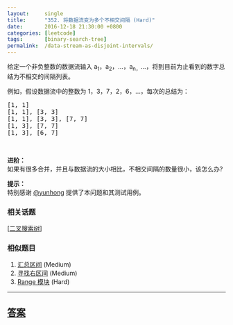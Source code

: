 ```yaml
---
layout:     single
title:      "352. 将数据流变为多个不相交间隔 (Hard)"
date:       2016-12-18 21:30:00 +0800
categories: [leetcode]
tags:       [binary-search-tree]
permalink:  /data-stream-as-disjoint-intervals/
---
```


<p>给定一个非负整数的数据流输入 a<sub>1</sub>，a<sub>2</sub>，&hellip;，a<sub>n，</sub>&hellip;，将到目前为止看到的数字总结为不相交的间隔列表。</p>

<p>例如，假设数据流中的整数为 1，3，7，2，6，&hellip;，每次的总结为：</p>

<pre>
[1, 1]
[1, 1], [3, 3]
[1, 1], [3, 3], [7, 7]
[1, 3], [7, 7]
[1, 3], [6, 7]
</pre>

<p>&nbsp;</p>

<p><strong>进阶：</strong><br />
如果有很多合并，并且与数据流的大小相比，不相交间隔的数量很小，该怎么办?</p>

<p><strong>提示：</strong><br />
特别感谢 <a href="https://discuss.leetcode.com/user/yunhong">@yunhong</a> 提供了本问题和其测试用例。</p>

### 相关话题
  [[二叉搜索树](https://github.com/openset/leetcode/tree/master/tag/binary-search-tree/README.md)]

### 相似题目
  1. [汇总区间](/summary-ranges) (Medium)
  1. [寻找右区间](/find-right-interval) (Medium)
  1. [Range 模块](/range-module) (Hard)

---

## [答案](https://github.com/openset/leetcode/tree/master/problems/data-stream-as-disjoint-intervals)

